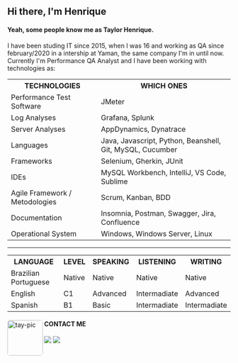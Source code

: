 <body>
  <h2> Hi there, I'm Henrique</h2>

  <div>
   <h4> Yeah, some people know me as Taylor Henrique. </h4>
   <p> I have been studing IT since 2015, when I was 16 and working as QA since february/2020 in a intership at Yaman, the same company I'm in until now.
   Currently I'm Performance QA Analyst and I have been working with technologies as: <p/>
   <table>
    <tr>
      <th>TECHNOLOGIES</th>
      <th>WHICH ONES</th>
    <tr>
    <tr>
      <td>Performance Test Software</td>
      <td>JMeter</td>
     </tr>
     <tr>
      <td>Log Analyses</td>
      <td>Grafana, Splunk</td>
     </tr>
     <tr>
      <td>Server Analyses</td>
      <td>AppDynamics, Dynatrace</td>
     </tr>
     <tr>
      <td>Languages</td>
      <td>Java, Javascript, Python, Beanshell, Git, MySQL, Cucumber</td>
     </tr>
     <tr>
      <td>Frameworks</td>
      <td> Selenium, Gherkin, JUnit</td>
     </tr>
     <tr>
      <td>IDEs</td>
      <td>MySQL Workbench, IntelliJ, VS Code, Sublime</td>
     </tr>
     <tr>
      <td>Agile Framework / Metodologies</td>
      <td>Scrum, Kanban, BDD</td>
     </tr>
     <tr>
      <td>Documentation</td>
      <td>Insomnia, Postman, Swagger, Jira, Confluence</td>
     </tr>
     <tr>
      <td>Operational System</td>
      <td>Windows, Windows Server, Linux</td>
     </tr> 
    </table>
  </div>
  <hr>
  
  <div>
   <table>
   <tr>
    <th>LANGUAGE</th>
    <th>LEVEL</th>
    <th>SPEAKING</th>
    <th>LISTENING</th>
    <th>WRITING</th>
   </tr>
   <tr>
    <td>Brazilian Portuguese</td>
    <td>Native</td>
    <td>Native</td>
    <td>Native</td>
    <td>Native</td>
   </tr>
   <tr>
    <td>English</td>
    <td>C1</td>
    <td>Advanced</td>
    <td>Intermadiate</td>
    <td>Advanced</td>
   </tr>
   <tr>
    <td>Spanish</td>
    <td>B1</td>
    <td>Basic</td>
    <td>Intermadiate</td>
    <td>Intermadiate</td>
   </tr>
   
   </table>
  </div>
  <div>
    <img align="left" alt="tay-pic" height="80" style="border-radius:5px;" src="https://i.picasion.com/pic92/75472b785686e57d7783be1cb2db98e3.gif">
  
   <h4>CONTACT ME</h4>
   <a href="https://www.linkedin.com/in/henrique-silva001/" target="_blank"><img src="https://img.shields.io/badge/-LinkedIn-%230077B5?style=for-the-badge&logo=linkedin&logoColor=white" target="_blank" ></a>
    <a href="https://www.instagram.com/henrique.s.arts/tagged/" target="_blank"><img src="https://img.shields.io/badge/-Instagram-%23E4405F?style=for-the-badge&logo=instagram&logoColor=white" target="_blank"></a>
  </div>
</body>
